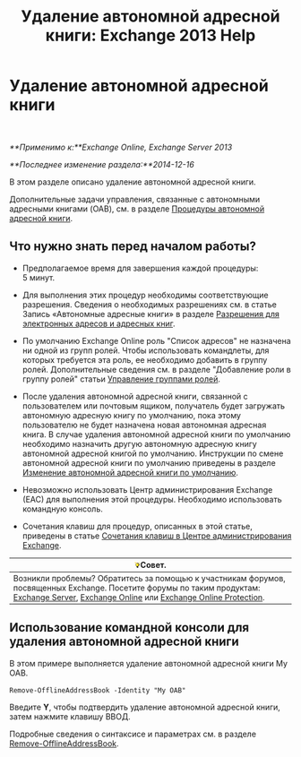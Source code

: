 ﻿---
title: 'Удаление автономной адресной книги: Exchange 2013 Help'
TOCTitle: Удаление автономной адресной книги
ms:assetid: d69f1e8a-b3cb-4739-90cd-85ea450d06f3
ms:mtpsurl: https://technet.microsoft.com/ru-ru/library/Bb124744(v=EXCHG.150)
ms:contentKeyID: 50489157
ms.date: 04/30/2018
mtps_version: v=EXCHG.150
ms.translationtype: HT
---

# Удаление автономной адресной книги

 

_**Применимо к:**Exchange Online, Exchange Server 2013_

_**Последнее изменение раздела:**2014-12-16_

В этом разделе описано удаление автономной адресной книги.

Дополнительные задачи управления, связанные с автономными адресными книгами (OAB), см. в разделе [Процедуры автономной адресной книги](offline-address-book-procedures-exchange-2013-help.md).

## Что нужно знать перед началом работы?

  - Предполагаемое время для завершения каждой процедуры: 5 минут.

  - Для выполнения этих процедур необходимы соответствующие разрешения. Сведения о необходимых разрешениях см. в статье Запись «Автономные адресные книги» в разделе [Разрешения для электронных адресов и адресных книг](email-address-and-address-book-permissions-exchange-2013-help.md).

  - По умолчанию Exchange Online роль "Список адресов" не назначена ни одной из групп ролей. Чтобы использовать командлеты, для которых требуется эта роль, ее необходимо добавить в группу ролей. Дополнительные сведения см. в разделе "Добавление роли в группу ролей" статьи [Управление группами ролей](manage-role-groups-exchange-2013-help.md).

  - После удаления автономной адресной книги, связанной с пользователем или почтовым ящиком, получатель будет загружать автономную адресную книгу по умолчанию, пока этому пользователю не будет назначена новая автономная адресная книга. В случае удаления автономной адресной книги по умолчанию необходимо назначить другую автономную адресную книгу автономной адресной книгой по умолчанию. Инструкции по смене автономной адресной книги по умолчанию приведены в разделе [Изменение автономной адресной книги по умолчанию](change-the-default-offline-address-book-exchange-2013-help.md).

  - Невозможно использовать Центр администрирования Exchange (EAC) для выполнения этой процедуры. Необходимо использовать командную консоль.

  - Сочетания клавиш для процедур, описанных в этой статье, приведены в статье [Сочетания клавиш в Центре администрирования Exchange](keyboard-shortcuts-in-the-exchange-admin-center-exchange-online-protection-help.md).

<table>
<thead>
<tr class="header">
<th><img src="images/Bb124558.tip(EXCHG.150).gif" title="Совет" alt="Совет" />Совет.</th>
</tr>
</thead>
<tbody>
<tr class="odd">
<td>Возникли проблемы? Обратитесь за помощью к участникам форумов, посвященных Exchange. Посетите форумы по таким продуктам: <a href="https://go.microsoft.com/fwlink/p/?linkid=60612">Exchange Server</a>, <a href="https://go.microsoft.com/fwlink/p/?linkid=267542">Exchange Online</a> или <a href="https://go.microsoft.com/fwlink/p/?linkid=285351">Exchange Online Protection</a>.</td>
</tr>
</tbody>
</table>


## Использование командной консоли для удаления автономной адресной книги

В этом примере выполняется удаление автономной адресной книги My OAB.

    Remove-OfflineAddressBook -Identity "My OAB"

Введите **Y**, чтобы подтвердить удаление автономной адресной книги, затем нажмите клавишу ВВОД.

Подробные сведения о синтаксисе и параметрах см. в разделе [Remove-OfflineAddressBook](https://technet.microsoft.com/ru-ru/library/bb123594\(v=exchg.150\)).

